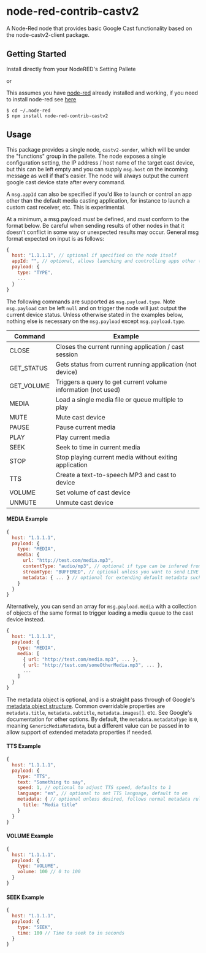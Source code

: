 # node-red-contrib-castv2

A Node-Red node that provides basic Google Cast functionality based on the node-castv2-client package.

## Getting Started

Install directly from your NodeRED's Setting Pallete

or

This assumes you have [node-red](http://nodered.org/) already installed and working, if you need to install node-red see [here](http://nodered.org/docs/getting-started/installation)

```shell
$ cd ~/.node-red
$ npm install node-red-contrib-castv2
```
## Usage

This package provides a single node, `castv2-sender`, which will be under the "functions" group in the pallete. The node exposes a single configuration setting, the IP address / host name of the target cast device, but this can be left empty and you can supply `msg.host` on the incoming message as well if that's easier. The node will always output the current google cast device state after every command.

A `msg.appId` can also be specified if you'd like to launch or control an app other than the default media casting application, for instance to launch a custom cast receiver, etc. This is experimental.

At a minimum, a msg.payload *must* be defined, and *must* conform to the format below. Be careful when sending results of other nodes in that it doesn't conflict in some way or unexpected results may occur. General msg format expected on input is as follows:

```js
{
  host: "1.1.1.1", // optional if specified on the node itself
  appId: "", // optional, allows launching and controlling apps other than DefaultMediaReceiver
  payload: {
    type: "TYPE",
    ...
  }
}
```

The following commands are supported as `msg.payload.type`. Note `msg.payload` can be left `null` and on trigger the node will just output the current device status. Unless otherwise stated in the examples below, nothing else is necessary on the `msg.payload` except `msg.payload.type`.

| Command    | Example                                                          |
|------------|------------------------------------------------------------------|
| CLOSE      | Closes the current running application / cast session            |
| GET_STATUS | Gets status from current running application (not device)        |
| GET_VOLUME | Triggers a query to get current volume information (not used)    |
| MEDIA      | Load a single media file or queue multiple to play               |
| MUTE       | Mute cast device                                                 |
| PAUSE      | Pause current media                                              |
| PLAY       | Play current media                                               |
| SEEK       | Seek to time in current media                                    |
| STOP       | Stop playing current media without exiting application           |
| TTS        | Create a text-to-speech MP3 and cast to device                   |
| VOLUME     | Set volume of cast device                                        |
| UNMUTE     | Unmute cast device                                               |

#### MEDIA Example

```js
{
  host: "1.1.1.1",
  payload: {
    type: "MEDIA",
    media: {
      url: "http://test.com/media.mp3",
      contentType: "audio/mp3", // optional if type can be infered from url file type
      streamType: "BUFFERED", // optional unless you want to send LIVE instead
      metadata: { ... } // optional for extending default metadata such as title, images, etc.
    }
  }
}
```

Alternatively, you can send an array for `msg.payload.media` with a collection of objects of the same format to trigger loading a media queue to the cast device instead.

```js
{
  host: "1.1.1.1",
  payload: {
    type: "MEDIA",
    media: [
      { url: "http://test.com/media.mp3", ... },
      { url: "http://test.com/someOtherMedia.mp3", ... },
      ...
    ]
  }
}
```

The metadata object is optional, and is a straight pass through of Google's [metadata object structure](https://developers.google.com/cast/docs/reference/messages). Common overridable properties are `metadata.title`, `metadata.subtitle`, `metadata.images[]`. etc. See Google's documentation for other options. By default, the `metadata.metadataType` is `0`, meaning `GenericMediaMetadata`, but a different value can be passed in to allow support of extended metadata properties if needed.

#### TTS Example

```js
{
  host: "1.1.1.1",
  payload: {
    type: "TTS",
    text: "Something to say",
    speed: 1, // optional to adjust TTS speed, defaults to 1
    language: "en", // optional to set TTS language, default to en
    metadata: { // optional unless desired, follows normal metadata rules noted above
      title: "Media title" 
    }
  }
}
```

#### VOLUME Example

```js
{
  host: "1.1.1.1",
  payload: {
    type: "VOLUME",
    volume: 100 // 0 to 100
  }
}
```

#### SEEK Example

```js
{
  host: "1.1.1.1",
  payload: {
    type: "SEEK",
    time: 100 // Time to seek to in seconds
  }
}
```
